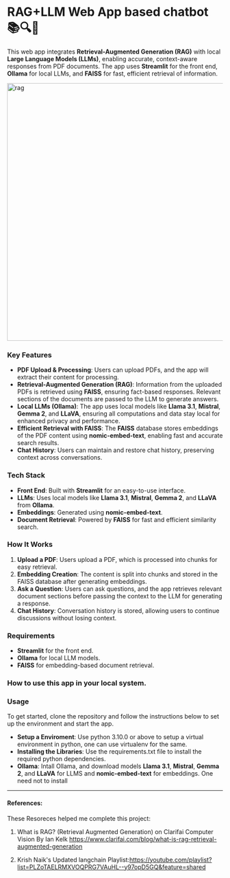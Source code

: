 # RAG+LLM Web App based chatbot 📚🔍🧠

This web app integrates **Retrieval-Augmented Generation (RAG)** with local **Large Language Models (LLMs)**, enabling accurate, context-aware responses from PDF documents. The app uses **Streamlit** for the front end, **Ollama** for local LLMs, and **FAISS** for fast, efficient retrieval of information.

<img src="https://github.com/user-attachments/assets/7c33221a-2d15-45d9-aaf2-ec5fe384e478" alt="rag" width="600"/>


### Key Features

- **PDF Upload & Processing**: Users can upload PDFs, and the app will extract their content for processing.
- **Retrieval-Augmented Generation (RAG)**: Information from the uploaded PDFs is retrieved using **FAISS**, ensuring fact-based responses. Relevant sections of the documents are passed to the LLM to generate answers.
- **Local LLMs (Ollama)**: The app uses local models like **Llama 3.1**, **Mistral**, **Gemma 2**, and **LLaVA**, ensuring all computations and data stay local for enhanced privacy and performance.
- **Efficient Retrieval with FAISS**: The **FAISS** database stores embeddings of the PDF content using **nomic-embed-text**, enabling fast and accurate search results.
- **Chat History**: Users can maintain and restore chat history, preserving context across conversations.
  
### Tech Stack

- **Front End**: Built with **Streamlit** for an easy-to-use interface.
- **LLMs**: Uses local models like **Llama 3.1**, **Mistral**, **Gemma 2**, and **LLaVA** from **Ollama**.
- **Embeddings**: Generated using **nomic-embed-text**.
- **Document Retrieval**: Powered by **FAISS** for fast and efficient similarity search.

### How It Works

1. **Upload a PDF**: Users upload a PDF, which is processed into chunks for easy retrieval.
2. **Embedding Creation**: The content is split into chunks and stored in the FAISS database after generating embeddings.
3. **Ask a Question**: Users can ask questions, and the app retrieves relevant document sections before passing the context to the LLM for generating a response.
4. **Chat History**: Conversation history is stored, allowing users to continue discussions without losing context.

### Requirements

- **Streamlit** for the front end.
- **Ollama** for local LLM models.
- **FAISS** for embedding-based document retrieval.

### How to use this app in your local system.


### Usage
To get started, clone the repository and follow the instructions below to set up the environment and start the app.

- **Setup a Enviroment**: Use python 3.10.0 or above to setup a virtual environment in python, one can use virtualenv for the same.
- **Installing the Libraries**: Use the requirements.txt file to install the required python dependencies.
- **Ollama**: Intall Ollama, and download models **Llama 3.1**, **Mistral**, **Gemma 2**, and **LLaVA** for LLMS and **nomic-embed-text** for embeddings. One need not to install 
---
#### References: 
These Resoreces helped me complete this project:

1. What is RAG? (Retrieval Augmented Generation) on Clarifai Computer Vision By Ian Kelk
https://www.clarifai.com/blog/what-is-rag-retrieval-augmented-generation

2. Krish Naik's Updated langchain Playlist:https://youtube.com/playlist?list=PLZoTAELRMXVOQPRG7VAuHL--y97opD5GQ&feature=shared

